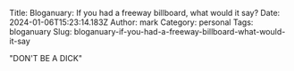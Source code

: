 Title: Bloganuary: If you had a freeway billboard, what would it say?
Date: 2024-01-06T15:23:14.183Z
Author: mark
Category: personal
Tags: bloganuary
Slug: bloganuary-if-you-had-a-freeway-billboard-what-would-it-say

"DON'T BE A DICK"